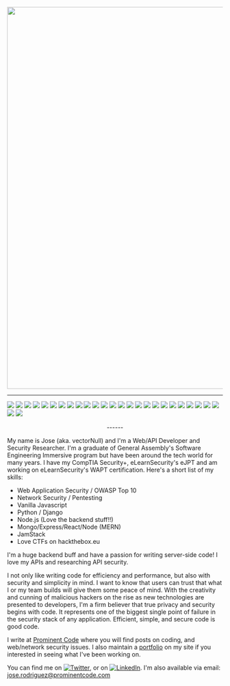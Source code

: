 <p align="center">
<img width="890" height-"600" src="https://user-images.githubusercontent.com/50179896/124329164-d5200480-db3f-11eb-871a-f5e058a739dd.PNG">
</p>

------
![](https://img.shields.io/badge/OS-Linux-informational?style=flat&logo=<jose>&logoColor=white&color=4d4dff)
![](https://img.shields.io/badge/OS-Windows-informational?style=flat&logo=<jose>&logoColor=white&color=4d4dff)
![](https://img.shields.io/badge/Editor-vscode-informational?style=flat&logo=<jose>&logoColor=white&color=ff471a)
![](https://img.shields.io/badge/code-JavaScript-informational?style=flat&logo=<jose>&logoColor=white&color=4dff4d)
![](https://img.shields.io/badge/code-Python-informational?style=flat&logo=<jose>&logoColor=white&color=4dff4d)
![](https://img.shields.io/badge/shell-Bash-informational?style=flat&logo=<jose>&logoColor=white&color=4dff4d)
![](https://img.shields.io/badge/cloud-DigitalOcean-informational?style=flat&logo=<jose>&logoColor=white&color=0000ff)
![](https://img.shields.io/badge/cloud-AWS-informational?style=flat&logo=<jose>&logoColor=white&color=0000ff)
![](https://img.shields.io/badge/framework-MERN-informational?style=flat&logo=<jose>&logoColor=white&color=d9ffb3)
![](https://img.shields.io/badge/framework-JAM-informational?style=flat&logo=<jose>&logoColor=white&color=d9ffb3)
![](https://img.shields.io/badge/framework-React-informational?style=flat&logo=<jose>&logoColor=white&color=d9ffb3)
![](https://img.shields.io/badge/framework-Express-informational?style=flat&logo=<jose>&logoColor=white&color=d9ffb3)
![](https://img.shields.io/badge/framework-Django-informational?style=flat&logo=<jose>&logoColor=white&color=d9ffb3)
![](https://img.shields.io/badge/database-Postgresql-informational?style=flat&logo=<jose>&logoColor=white&color=ff0000)
![](https://img.shields.io/badge/database-MongoDB-informational?style=flat&logo=<jose>&logoColor=white&color=ff0000)
![](https://img.shields.io/badge/database-GraphQL-informational?style=flat&logo=<jose>&logoColor=white&color=ff0000)
![](https://img.shields.io/badge/API-REST-informational?style=flat&logo=<jose>&logoColor=white&color=99ffff)
![](https://img.shields.io/badge/architecture-eventDriven-informational?style=flat&logo=<jose>&logoColor=white&color=99ffff)
![](https://img.shields.io/badge/security-OwaspTop10-informational?style=flat&logo=<jose>&logoColor=white&color=ff7733)
![](https://img.shields.io/badge/security-OwaspAPITop10-informational?style=flat&logo=<jose>&logoColor=white&color=ff7733)
![](https://img.shields.io/badge/security-JSONWebTokens-informational?style=flat&logo=<jose>&logoColor=white&color=ff7733)
![](https://img.shields.io/badge/security-OAuth-informational?style=flat&logo=<jose>&logoColor=white&color=ff7733)
![](https://img.shields.io/badge/security-Metasploit-informational?style=flat&logo=<jose>&logoColor=white&color=ff7733)
![](https://img.shields.io/badge/security-Vulnerability&nbsp;Scanning-informational?style=flat&logo=<jose>&logoColor=white&color=ff7733)
![](https://img.shields.io/badge/security-Nmap-informational?style=flat&logo=<jose>&logoColor=white&color=ff7733)
![](https://img.shields.io/badge/security-Penetration&nbsp;Testing-informational?style=flat&logo=<jose>&logoColor=white&color=ff7733)
![](https://img.shields.io/badge/security-Protocol&nbsp;Analysis-informational?style=flat&logo=<jose>&logoColor=white&color=ff7733)
<p align="center"
![m_react](https://user-images.githubusercontent.com/50179896/98045989-3be8f480-1dde-11eb-9e13-76bef8d3b405.png)
![postman-logo+text-320x132](https://user-images.githubusercontent.com/50179896/98046512-2fb16700-1ddf-11eb-86ec-1505b2af773e.png)
![m_node-express](https://user-images.githubusercontent.com/50179896/98046769-a2badd80-1ddf-11eb-9fc3-888aa9ac6859.png)
</p>
------

My name is Jose (aka. vectorNull) and I'm a Web/API Developer and Security Researcher.  I'm a graduate of General Assembly's Software Engineering Immersive program but have been around the tech world for many years. I have my CompTIA Security+, eLearnSecurity's eJPT and am working on eLearnSecurity's WAPT certification. Here's a short list of my skills:

* Web Application Security / OWASP Top 10
* Network Security / Pentesting
* Vanilla Javascript
* Python / Django
* Node.js (Love the backend stuff!!) 
* Mongo/Express/React/Node (MERN)
* JamStack
* Love CTFs on hackthebox.eu

I'm a huge backend buff and have a passion for writing server-side code! I love my APIs and researching API security.

I not only like writing code for efficiency and performance, but also with security and simplicity in mind. I want to know that users can trust that what I or my team builds will give them some peace of mind. With the creativity and cunning of malicious hackers on the rise as new technologies are presented to developers, I'm a firm believer that true privacy and security begins with code. It represents one of the biggest single point of failure in the security stack of any application. Efficient, simple, and secure code is good code.

I write at [Prominent Code](https://prominentcode.com) where you will find posts on coding, and web/network security issues. I also maintain a [portfolio](https://prominentcode.com/portfolio) on my site if you interested in seeing what I've been working on.

<!-- Actual text -->

You can find me on [![Twitter][1.2]][1], or on [![LinkedIn][2.2]][2].
I'm also available via email: jose.rodriguez@prominentcode.com

<!-- Icons -->

[1.2]: http://i.imgur.com/wWzX9uB.png (twitter icon without padding)
[2.2]: https://raw.githubusercontent.com/MartinHeinz/MartinHeinz/master/linkedin-3-16.png (LinkedIn icon without padding)

<!-- Links to your social media accounts -->

[1]: https://twitter.com/VectorNull1
[2]: https://www.linkedin.com/in/prominentcode/
